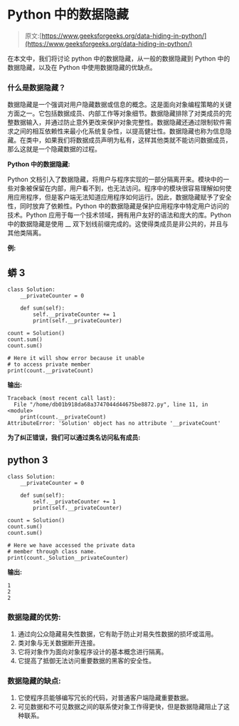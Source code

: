 # Python 中的数据隐藏

> 原文:[https://www.geeksforgeeks.org/data-hiding-in-python/](https://www.geeksforgeeks.org/data-hiding-in-python/)

在本文中，我们将讨论 python 中的数据隐藏，从一般的数据隐藏到 Python 中的数据隐藏，以及在 Python 中使用数据隐藏的优缺点。

### **什么是数据隐藏？**

数据隐藏是一个强调对用户隐藏数据或信息的概念。这是面向对象编程策略的关键方面之一。它包括数据成员、内部工作等对象细节。数据隐藏排除了对类成员的完整数据输入，并通过防止意外更改来保护对象完整性。数据隐藏还通过限制软件需求之间的相互依赖性来最小化系统复杂性，以提高健壮性。数据隐藏也称为信息隐藏。在类中，如果我们将数据成员声明为私有，这样其他类就不能访问数据成员，那么这就是一个隐藏数据的过程。

**Python 中的数据隐藏:**

Python 文档引入了数据隐藏，将用户与程序实现的一部分隔离开来。模块中的一些对象被保留在内部，用户看不到，也无法访问。程序中的模块很容易理解如何使用应用程序，但是客户端无法知道应用程序如何运行。因此，数据隐藏赋予了安全性，同时放弃了依赖性。Python 中的数据隐藏是保护应用程序中特定用户访问的技术。Python 应用于每一个技术领域，拥有用户友好的语法和庞大的库。Python 中的数据隐藏是使用 __ 双下划线前缀完成的。这使得类成员是非公共的，并且与其他类隔离。

**例:**

## 蟒 3

```
class Solution:
    __privateCounter = 0

    def sum(self):
        self.__privateCounter += 1
        print(self.__privateCounter)

count = Solution()
count.sum()
count.sum()

# Here it will show error because it unable
# to access private member
print(count.__privateCount)
```

**输出:**

```
Traceback (most recent call last):
  File "/home/db01b918da68a3747044d44675be8872.py", line 11, in <module>
    print(count.__privateCount) 
AttributeError: 'Solution' object has no attribute '__privateCount'
```

**为了纠正错误，我们可以通过类名访问私有成员:**

## python 3

```
class Solution:
    __privateCounter = 0

    def sum(self):
        self.__privateCounter += 1
        print(self.__privateCounter)

count = Solution()
count.sum()
count.sum()

# Here we have accessed the private data
# member through class name.
print(count._Solution__privateCounter)
```

**输出:**

```
1
2
2
```

### **数据隐藏的优势:**

1.  通过向公众隐藏易失性数据，它有助于防止对易失性数据的损坏或滥用。
2.  类对象与无关数据断开连接。
3.  它将对象作为面向对象程序设计的基本概念进行隔离。
4.  它提高了抵御无法访问重要数据的黑客的安全性。

### **数据隐藏的缺点:**

1.  它使程序员能够编写冗长的代码，对普通客户端隐藏重要数据。
2.  可见数据和不可见数据之间的联系使对象工作得更快，但是数据隐藏阻止了这种联系。